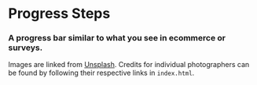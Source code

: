 # Progress Steps

### A progress bar similar to what you see in ecommerce or surveys.

Images are linked from [Unsplash](https://www.unsplash.com). Credits for
individual photographers can be found by following their respective links in
``` index.html ```.